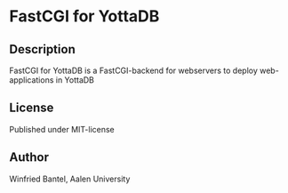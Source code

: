 # FastCGI for YottaDB

## Description

FastCGI for YottaDB is a FastCGI-backend for webservers to deploy web-applications in YottaDB

## License

Published under MIT-license

## Author
Winfried Bantel, Aalen University
